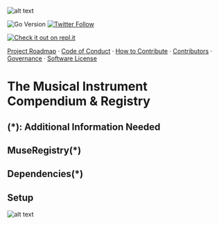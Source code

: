 ![alt text](https://file%2B.vscode-resource.vscode-cdn.net/Users/Award/micr/sveltego/Mario_Is_Missing_cover.jpg?version%3D1707930170052)

![Go Version](https://img.shields.io/badge/go%20version-%3E=1.20-61CFDD.svg?style=flat-square)
[![Twitter Follow](https://img.shields.io/twitter/follow/CCMAnd2Cents)](https://twitter.com/CCMAnd2Cents)

[![Check it out on repl.it](https://repl.it/badge/github/Unearthlyglow/sveltego)](https://replit.com/@AwardMalisi/sveltego#cmd/main.go) 

[Project Roadmap](./PROJECT_ROADMAP.md) · [Code of Conduct](./CODE_OF_CONDUCT.md) · [How to Contribute](./HOW_TO_CONTRIBUTE.md) · [Contributors](./CONTRIBUTORS.md) · [Governance](./GOVERNANCE.md) · [Software License](./LICENSE)

# The Musical Instrument Compendium & Registry 

## (*): Additional Information Needed 

## MuseRegistry(*)

## Dependencies(*)

<!-- Coming Up -->

## Setup

<!-- `sudo make setup` -->

![alt text](https://github.com/Unearthlyglow/sveltego/blob/main/Mario_Is_Missing.jpg?raw=true)


